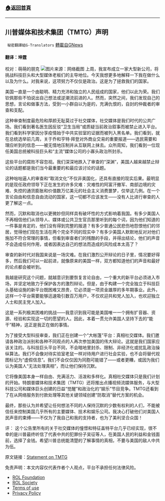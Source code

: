 ###  [:house:返回首頁](https://github.com/ourhimalayas/txt)
---


## 川普媒体和技术集团（TMTG）声明
` 秘密翻譯組G-Translators` [轉載自GNews](https://gnews.org/zh-hans/1620839/)

#### 翻译：坤霆
校对：萌萌的朋克
![](https://assets.gnews.org/wp-content/uploads/2021/10/6-19.jpg)图片来源：网络截图
上周，我宣布成立一家大型新公司，将挑战科技巨头和大型媒体老板们的主导地位。今天我想更多地解释一下我在做什么以及为什么。对我来说，这项努力不仅仅是政治。这是为了拯救我们的国家。

美国一直是一个由聪明、精力充沛和独立的人民组成的国家，他们以此为荣。我们钦佩那些不怕说出自己想法或逆潮流前进的人。然而，突然之间，我们发现自己的思想，言论和做事方法，受到一小群自以为是的，充满仇恨的，自封的仲裁者的审查和支配。

这种审查制度最危险和厚颜无耻莫过于社交媒体，社交媒体是我们时代的公共广场。我们看到著名医生因反驳“卫生当局”或质疑当前政治叙事而被禁止进入平台。我们看到科学家因分享疫情始于中共实验室的证据而被列入黑名单。我们看到，就在总统选举前几周，关于乔和亨特·拜登对外商业交易的重要报道——选民需要和理应听到的信息——被无情地压制并从互联网上抹去。众所周知，我们看到一位现任美国总统被科技巨头和“主流”媒体公司的小寡头政治所封杀。

这些平台的腐败不容忽视。我们深深地跌入了审查的“深渊”，美国人越来越禁止辩论的话题都是我们当今最重要的和最应该讨论的话题。

这种咄咄逼人的审查和“取消文化”不仅非美国化，还具有直接的现实后果。最明显的是现任政府领导下正在发生的许多灾难：灾难性的阿富汗撤军、南部边境的灾难、失控的通货膨胀和价值数万亿美元的社会主义消费噩梦，仅举这几例。在一个言论自由和信息自由流动的国家，这一切都不应该发生——没有人比进行审查的人更了解这一点。

然而，沉默和取消也以更微妙但同样具有破坏性的方式影响着我国。有多少美国人不再相信他们从领导人、媒体或公共卫生官员那里听到的每个词，因为他们知道的一件事是肯定的，他们没有得到完整的报道？有多少普通公民悲伤地怨恨他们的邻居，觉得他们现在生活在两个完全不同的现实中？有多少美国人默默地反对对他们施加不符合常理的事情，但看到审查者们的残酷的手段，并得出结论，他们的声音不会造成任何作用，或者因表达自己的想法而造成的风险成本太高了？

审查的新时代对我国来说是一场灾难。在我们激烈公开辩论的日子里，情况要好得多，然后我们可以一起前进，就像原来的美国一样，双方都知道他们的声音和最好的论点都会被听到。

我越是研究这个问题，就越意识到要恢复言论自由，一个重大的新平台必须进入市场，并坚定地致力于保护各方的激烈辩论。但是，由于构建一个完全独立于科技巨头基础设施的新平台既困难又昂贵，它必须是一项资金雄厚的多年期事业。此外，这样一个平台需要能够迅速吸引数百万用户，不仅欢迎共和党人加入，也欢迎独立人士和民主党人加入。

这是一系列极其困难的挑战——我意识到我可能是美国唯一一个拥有扩音器、资源、经验和实现这一切的愿望的人。因此，本着一贯允许美国人坚持下去的“能干”精神，这正是我正在做的事情。

为了接受大型科技审查，我们正在创建一个“大帐篷”平台：真相社交媒体。我们邀请各种政治派别和各种不同观点的人再次参加美国的伟大辩论。这就是我们国家应该关注的。与科技巨头平台不同，不会暗地里封杀、限制、非经济化或扰乱政治操纵算法。我们不会像对待实验室老鼠一样对待用户进行社会实验，也不会将替代视图标记为“虚假信息”。我们不会仅仅因为同胞可能错了——或者更糟，或因为我们认为美国人“无法处理真相”，而让他们保持沉默。

它将像美国本身一样自由、充满活力、活泼和多样化。真相社交媒体只是我们计划的开始。特朗普媒体和技术集团（TMTG）还将推出点播视频流媒体服务，与大型科技公司和媒体巨头创建的日益“觉醒”和政治化的“娱乐”节目竞争。TMTG还看到了在从网络服务到付款处理等其他关键领域创建“防取消”替代方案的机会。

最终，那些认为并希望让任何想法不同的人保持沉默的少数有权利的人们，不能被信任来控制美国几乎所有的主要媒体、技术和娱乐公司。我决心打破他们对美国人民声音的束缚——不仅为了我自己和我的支持者，也为了美利坚合众国！

评： 这个公告里所有的关于社交媒体的憧憬和特征盖特平台几乎已经实现，很不幸的是川普最终听信了代表中共的犯罪份子吴征等人，在美国人民的利益和金钱面前，选择了金钱。希望川普总统能清楚的了解事情的真相，不要与美国的敌人中共为伍。

原文链接：[Statement on TMTG](https://www.tmtgcorp.com/press-releases/announcement-10-26-2021/)

 

免责声明：本文内容仅代表作者个人观点，平台不承担任何法律风险。

- [ROL Foundation](https://rolfoundation.org/)
- [ROL Society](https://rolsociety.org/)
- [Terms of use](https://gnews.org/terms-of-use-3/)
- [Privacy Policy](https://gnews.org/privacy-policy/)

